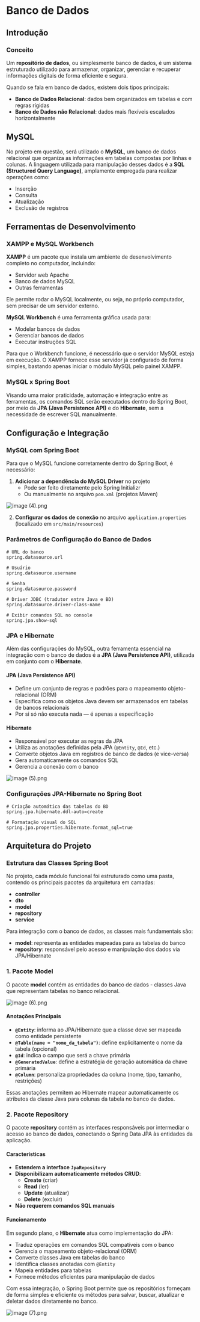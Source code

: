 # Banco de Dados

## Introdução

### Conceito

Um **repositório de dados**, ou simplesmente banco de dados, é um sistema estruturado utilizado para armazenar, organizar, gerenciar e recuperar informações digitais de forma eficiente e segura.

Quando se fala em banco de dados, existem dois tipos principais:

- **Banco de Dados Relacional**: dados bem organizados em tabelas e com regras rígidas
- **Banco de Dados não Relacional**: dados mais flexíveis escalados horizontalmente

## MySQL

No projeto em questão, será utilizado o **MySQL**, um banco de dados relacional que organiza as informações em tabelas compostas por linhas e colunas. A linguagem utilizada para manipulação desses dados é a **SQL (Structured Query Language)**, amplamente empregada para realizar operações como:

- Inserção
- Consulta
- Atualização
- Exclusão de registros

## Ferramentas de Desenvolvimento

### XAMPP e MySQL Workbench

**XAMPP** é um pacote que instala um ambiente de desenvolvimento completo no computador, incluindo:
- Servidor web Apache
- Banco de dados MySQL
- Outras ferramentas

Ele permite rodar o MySQL localmente, ou seja, no próprio computador, sem precisar de um servidor externo.

**MySQL Workbench** é uma ferramenta gráfica usada para:
- Modelar bancos de dados
- Gerenciar bancos de dados
- Executar instruções SQL

Para que o Workbench funcione, é necessário que o servidor MySQL esteja em execução. O XAMPP fornece esse servidor já configurado de forma simples, bastando apenas iniciar o módulo MySQL pelo painel XAMPP.

### MySQL x Spring Boot

Visando uma maior praticidade, automação e integração entre as ferramentas, os comandos SQL serão executados dentro do Spring Boot, por meio da **JPA (Java Persistence API)** e do **Hibernate**, sem a necessidade de escrever SQL manualmente.

## Configuração e Integração

### MySQL com Spring Boot

Para que o MySQL funcione corretamente dentro do Spring Boot, é necessário:

1. **Adicionar a dependência do MySQL Driver** no projeto
    - Pode ser feito diretamente pelo Spring Initializr
    - Ou manualmente no arquivo `pom.xml` (projetos Maven)


![image (4).png](../../Assets/image%20%284%29.png)


2. **Configurar os dados de conexão** no arquivo `application.properties` (localizado em `src/main/resources`)

### Parâmetros de Configuração do Banco de Dados

```properties
# URL do banco
spring.datasource.url

# Usuário
spring.datasource.username

# Senha
spring.datasource.password

# Driver JDBC (tradutor entre Java e BD)
spring.datasource.driver-class-name

# Exibir comandos SQL no console
spring.jpa.show-sql
```

### JPA e Hibernate

Além das configurações do MySQL, outra ferramenta essencial na integração com o banco de dados é a **JPA (Java Persistence API)**, utilizada em conjunto com o **Hibernate**.

#### JPA (Java Persistence API)
- Define um conjunto de regras e padrões para o mapeamento objeto-relacional (ORM)
- Especifica como os objetos Java devem ser armazenados em tabelas de bancos relacionais
- Por si só não executa nada — é apenas a especificação

#### Hibernate
- Responsável por executar as regras da JPA
- Utiliza as anotações definidas pela JPA (`@Entity`, `@Id`, etc.)
- Converte objetos Java em registros de banco de dados (e vice-versa)
- Gera automaticamente os comandos SQL
- Gerencia a conexão com o banco


![image (5).png](../../Assets/image%20%285%29.png)



### Configurações JPA-Hibernate no Spring Boot

```properties
# Criação automática das tabelas do BD
spring.jpa.hibernate.ddl-auto=create

# Formatação visual do SQL
spring.jpa.properties.hibernate.format_sql=true
```

## Arquitetura do Projeto

### Estrutura das Classes Spring Boot

No projeto, cada módulo funcional foi estruturado como uma pasta, contendo os principais pacotes da arquitetura em camadas:

- **controller**
- **dto**
- **model**
- **repository**
- **service**

Para integração com o banco de dados, as classes mais fundamentais são:

- **model**: representa as entidades mapeadas para as tabelas do banco
- **repository**: responsável pelo acesso e manipulação dos dados via JPA/Hibernate

### 1. Pacote Model

O pacote **model** contém as entidades do banco de dados - classes Java que representam tabelas no banco relacional.

![image (6).png](../../Assets/image%20%286%29.png)

#### Anotações Principais

- **`@Entity`**: informa ao JPA/Hibernate que a classe deve ser mapeada como entidade persistente
- **`@Table(name = "nome_da_tabela")`**: define explicitamente o nome da tabela (opcional)
- **`@Id`**: indica o campo que será a chave primária
- **`@GeneratedValue`**: define a estratégia de geração automática da chave primária
- **`@Column`**: personaliza propriedades da coluna (nome, tipo, tamanho, restrições)

Essas anotações permitem ao Hibernate mapear automaticamente os atributos da classe Java para colunas da tabela no banco de dados.

### 2. Pacote Repository

O pacote **repository** contém as interfaces responsáveis por intermediar o acesso ao banco de dados, conectando o Spring Data JPA às entidades da aplicação.

#### Características

- **Estendem a interface `JpaRepository`**
- **Disponibilizam automaticamente métodos CRUD**:
    - **Create** (criar)
    - **Read** (ler)
    - **Update** (atualizar)
    - **Delete** (excluir)
- **Não requerem comandos SQL manuais**

#### Funcionamento

Em segundo plano, o **Hibernate** atua como implementação do JPA:

- Traduz operações em comandos SQL compatíveis com o banco
- Gerencia o mapeamento objeto-relacional (ORM)
- Converte classes Java em tabelas do banco
- Identifica classes anotadas com `@Entity`
- Mapeia entidades para tabelas
- Fornece métodos eficientes para manipulação de dados

Com essa integração, o Spring Boot permite que os repositórios forneçam de forma simples e eficiente os métodos para salvar, buscar, atualizar e deletar dados diretamente no banco.

![image (7).png](../../Assets/image%20%287%29.png)